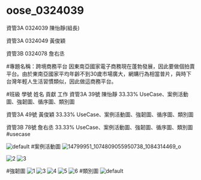 # oose_0324039
資管3A 0324039 陳怡靜(組長)

資管3A 0324049 黃俊穎

資管3B 0324078 詹右丞


#專題名稱：跨境商務平台
因東南亞國家電子商務現在蓬勃發展，因此要做個拍賣平台。由於東南亞國家平均年齡不到30歲市場廣大，網購行為相當普片，與時下台灣年輕人生活習慣類似，因此做這商務平台。


#班級	學號	姓名 	貢獻	工作
資管3A	39號	陳怡靜	33.33%	UseCase、案例活動圖、強韌圖、循序圖、類別圖

資管3A	49號	黃俊穎	33.33%	UseCase、案例活動圖、強韌圖、循序圖、類別圖

資管3B	78號	詹右丞	33.33%	UseCase、案例活動圖、強韌圖、循序圖、類別圖
#usecase

![default](https://cloud.githubusercontent.com/assets/22465809/20757008/aed51004-b74f-11e6-937f-d317700b549d.jpg)
#案例活動圖
![14799951_1074809055950738_1084314469_o](https://cloud.githubusercontent.com/assets/22465809/19678851/188f6390-9ad2-11e6-9d8f-5f19c4d34141.jpg)

![2](https://cloud.githubusercontent.com/assets/22465809/20757010/b2a4b9d2-b74f-11e6-8aba-52322450c774.jpg)
![3](https://cloud.githubusercontent.com/assets/22465809/20757011/b6630a42-b74f-11e6-94aa-772c9d300800.jpg)

#強韌圖
![1](https://cloud.githubusercontent.com/assets/22465809/20757016/bac6b43a-b74f-11e6-9510-b042c1eceb64.jpg)
![3](https://cloud.githubusercontent.com/assets/22465809/20757026/bfbd8d88-b74f-11e6-86a2-1eaac7c8371e.jpg)
![4](https://cloud.githubusercontent.com/assets/22465809/20757032/c40879c0-b74f-11e6-94b8-1e7550626955.jpg)
![5](https://cloud.githubusercontent.com/assets/22465809/20757034/c609729c-b74f-11e6-9ed0-01da6d170338.jpg)
![6](https://cloud.githubusercontent.com/assets/22465809/20757038/c77ee346-b74f-11e6-9eae-e6ad2a482f9f.jpg)
#類別圖
![default](https://cloud.githubusercontent.com/assets/22465809/21962949/629a5fe2-db6b-11e6-80c1-35597476f01e.jpg)
